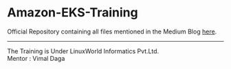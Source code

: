 # Amazon-EKS-Training
Official Repository containing all files mentioned in the Medium Blog
<a href="https://medium.com/@avik6028/deploying-wordpress-with-mysql-on-top-of-amazon-eks-27bb99fb088b?source=friends_link&sk=63722672ccdd8044f4cd972bb1cce9db">here</a>.
<hr>
The Training is Under LinuxWorld Informatics Pvt.Ltd.<br>
Mentor : Vimal Daga
